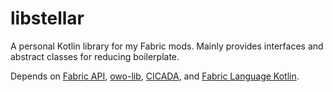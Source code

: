 # libstellar

A personal Kotlin library for my Fabric mods. Mainly provides interfaces and abstract classes for reducing boilerplate. 

Depends on [Fabric API](https://github.com/FabricMC/fabric), [owo-lib](https://github.com/wisp-forest/owo-lib), [CICADA](https://github.com/enjarai/cicada-lib), and [Fabric Language Kotlin](https://github.com/FabricMC/fabric-language-kotlin/). 
